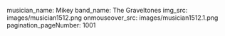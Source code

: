 musician_name: Mikey
band_name: The Graveltones
img_src: images/musician1512.png
onmouseover_src: images/musician1512.1.png
pagination_pageNumber: 1001